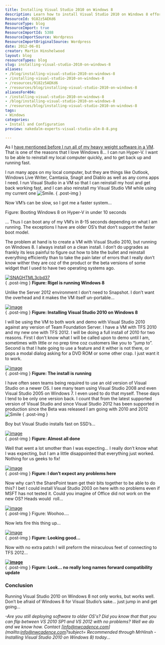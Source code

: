 ```yaml
---
title: Installing Visual Studio 2010 on Windows 8
description: Learn how to install Visual Studio 2010 on Windows 8 effortlessly. Discover tips for a smooth setup and optimize your development environment today!
ResourceId: 9182z5AEKd6
ResourceType: blog
ResourceImport: true
ResourceImportId: 5388
ResourceImportSource: Wordpress
ResourceImportOriginalSource: Wordpress
date: 2012-06-01
creator: Martin Hinshelwood
layout: blog
resourceTypes: blog
slug: installing-visual-studio-2010-on-windows-8
aliases:
- /blog/installing-visual-studio-2010-on-windows-8
- /installing-visual-studio-2010-on-windows-8
- /resources/9182z5AEKd6
- /resources/blog/installing-visual-studio-2010-on-windows-8
aliasesFor404:
- /installing-visual-studio-2010-on-windows-8
- /blog/installing-visual-studio-2010-on-windows-8
- /resources/blog/installing-visual-studio-2010-on-windows-8
tags:
- Windows
categories:
- Install and Configuration
preview: nakedalm-experts-visual-studio-alm-8-8.png

---
```

As I [have mentioned before I run all of my heavy weight software in a VM](http://blog.hinshelwood.com/installing-tfs-2012-on-server-2012-with-sql-2012/). That is one of the reasons that I love Windows 8… I can run Hyper-V. I want to be able to reinstall my local computer quickly, and to get back up and running fast.

I run many apps on my local computer, but they are things like Outlook, Windows Live Writer, Camtasia, Snagit and Diablo as well as any coms apps I need. I run Visual Studio in a VM so that I can reinstall my host and get back working fast, and I can also reinstall my Visual Studio VM while using my current one ![Smile](images/wlEmoticon-smile1-10-10.png).
{ .post-img }

Now VM’s can be slow, so I got me a faster system…

Figure: Booting Windows 8 on Hyper-V in under 10 seconds

… Thus I can boot any of my VM’s in 8-15 seconds depending on what I am running. The exceptions I have are older OS’s that don’t support the faster boot model.

The problem at hand is to create a VM with Visual Studio 2010, but running on Windows 8. I always install on a clean install. I don’t do upgrades as frankly its less painful to figure out how to bite the bullet and reinstall everything efficiently than to take the pain later of errors that I really don’t know wither they are coz of the product or the beta versions of some widget that I used to have two operating systems ago.

[![SNAGHTML3cbd37](images/SNAGHTML3cbd37_thumb-9-9.png "SNAGHTML3cbd37")](http://blog.hinshelwood.com/files/2012/05/SNAGHTML3cbd37.png)  
{ .post-img }
**Figure: Rigel is running Windows 8**

Unlike the Server 2012 environment I don’t need to Snapshot. I don’t want the overhead and it makes the VM itself un-portable…

[![image](images/image_thumb35-1-1.png "image")](http://blog.hinshelwood.com/files/2012/05/image38.png)  
{ .post-img }
**Figure: Installing Visual Studio 2010 on Windows 8**

I will be using the VM to both work and demo with Visual Studio 2010 against any version of Team Foundation Server. I have a VM with TFS 2010 and my new one with TFS 2012. I will be doing a full install of 2010 for two reasons. First I don’t know what I will be called upon to demo until I am, sometimes with little or no prep time coz customers like you to “jump to”. Second is that I hate going to use a feature and it wither is not there, or pops a modal dialog asking for a DVD ROM or some other crap. I just want it to work.

[![image](images/image_thumb36-2-2.png "image")](http://blog.hinshelwood.com/files/2012/05/image39.png)  
{ .post-img }
**Figure: The install is running**

I have often seen teams being required to use an old version of Visual Studio on a newer OS. I see many team using Visual Studio 2008 and even Visual Studio 2005 on Windows 7. I even used to do that myself. These days I tend to be only one version back. I count that from the latest supported version of Visual Studio and since Visual Studio 2012 has been supported in production since the Beta was released I am going with 2010 and 2012 ![Smile](images/wlEmoticon-smile1-10-10.png)
{ .post-img }

Boy but Visual Studio installs fast on SSD’s…

[![image](images/image_thumb37-3-3.png "image")](http://blog.hinshelwood.com/files/2012/05/image40.png)  
{ .post-img }
**Figure: Almost all done**

Well that went a lot smother than I was expecting… I really don’t know what I was expecting, but I am a little disappointed that everything just worked. Nothing for us geeks to fix!

[![image](images/image_thumb38-4-4.png "image")](http://blog.hinshelwood.com/files/2012/05/image41.png)  
{ .post-img }
**Figure: I don’t expect any problems here**

Now why can’t the SharePoint team get their bits together to be able to do this? I bet I could install Visual Studio 2003 on here with no problems even if MSFT has not tested it. Could you imagine of Office did not work on the new OS? Heads would  roll…

[![image](images/image_thumb39-5-5.png "image")](http://blog.hinshelwood.com/files/2012/05/image42.png)  
{ .post-img }
Figure: Woohoo….

Now lets fire this thing up…

[![image](images/image_thumb40-6-6.png "image")](http://blog.hinshelwood.com/files/2012/05/image43.png)  
{ .post-img }
**Figure: Looking good…**

Now with no extra patch I will preform the miraculous feet of connecting to TFS 2012…

[**![image](images/image_thumb41-7-7.png "image")**](http://blog.hinshelwood.com/files/2012/05/image44.png)  
{ .post-img }
**Figure: Look… no really long names forward compatibility update**

### Conclusion

Running Visual Studio 2010 on Windows 8 not only works, but works well. Don’t be afraid of Windows 8 for Visual Studio’s sake… just jump in and get going…

_\-Are you still deploying software to older OS's? Did you know that that you can flip between VS 2010 SP1 and VS 2012 with no problems? Well we do and we know how. Contact [info@nwcadence.com](mailto:info@nwcadence.com?subject= Recommended through MrHinsh - Installing Visual Studio 2010 on Windows 8) today..._
